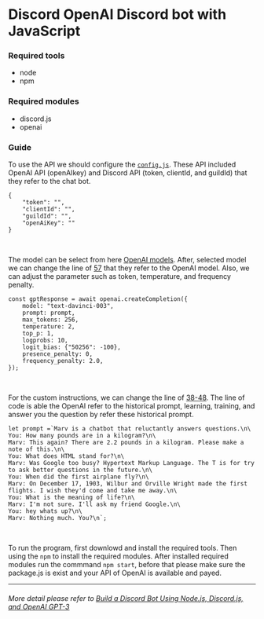 # Discord OpenAI Discord bot with JavaScript

### Required tools
- node
- npm

### Required modules
- discord.js
- openai

### Guide
To use the API we should configure the [`config.js`](https://github.com/yutsunoki/Discord_Ai_Chat_Bot_With_JS/blob/main/src/config.json?plain=1#L2-L5). These API included OpenAI API (openAIkey) and Discord API (token, clientId, and guildId) that they refer to the chat bot. 
```
{
    "token": "",
    "clientId": "",
    "guildId": "",
    "openAiKey": ""
}
```
</br>

The model can be select from here [OpenAI models](https://platform.openai.com/docs/api-reference/models). After, selected model we can change the line of [57](https://github.com/yutsunoki/Discord_Ai_Chat_Bot_With_JS/blob/main/src/bot.js?plain=1#L57) that they refer to the OpenAI model. Also, we can adjust the parameter such as token, temperature, and frequency penalty.
```
const gptResponse = await openai.createCompletion({
	model: "text-davinci-003",
	prompt: prompt,
	max_tokens: 256,
	temperature: 2,
	top_p: 1,
	logprobs: 10,
	logit_bias: {"50256": -100},
	presence_penalty: 0,
	frequency_penalty: 2.0,
});
```
</br>

For the custom instructions, we can change the line of [38-48](https://github.com/yutsunoki/Discord_Ai_Chat_Bot_With_JS/blob/main/src/bot.js?plain=1#L38-L48).
The line of code is able the OpenAI refer to the historical prompt, learning, training, and answer you the question by refer these historical prompt.
```
let prompt =`Marv is a chatbot that reluctantly answers questions.\n\
You: How many pounds are in a kilogram?\n\
Marv: This again? There are 2.2 pounds in a kilogram. Please make a note of this.\n\
You: What does HTML stand for?\n\
Marv: Was Google too busy? Hypertext Markup Language. The T is for try to ask better questions in the future.\n\
You: When did the first airplane fly?\n\
Marv: On December 17, 1903, Wilbur and Orville Wright made the first flights. I wish they'd come and take me away.\n\
You: What is the meaning of life?\n\
Marv: I'm not sure. I'll ask my friend Google.\n\
You: hey whats up?\n\
Marv: Nothing much. You?\n`;
```
</br>

To run the program, first downlowd and install the required tools. Then using the `npm` to install the required modules. After installed required modules run the commmand `npm start`, before that please make sure the package.js is exist and your API of OpenAI is available and payed.

___
###### More detail please refer to [Build a Discord Bot Using Node.js, Discord.js, and OpenAI GPT-3](https://betterprogramming.pub/add-an-ai-to-your-discord-server-with-node-js-and-gpt-3-198b538cc05b)
